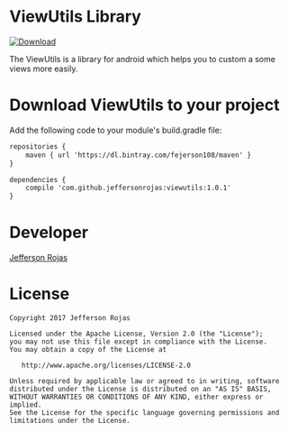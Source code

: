 ViewUtils Library
=================
[ ![Download](https://api.bintray.com/packages/fejerson108/maven/viewutils/images/download.svg) ](https://bintray.com/fejerson108/maven/viewutils/_latestVersion)

The ViewUtils is a library for android which helps you to custom a some views more easily.

Download ViewUtils to your project
================================
Add the following code to your module's build.gradle file:
```xml
repositories {
    maven { url 'https://dl.bintray.com/fejerson108/maven' }
}

dependencies {
    compile 'com.github.jeffersonrojas:viewutils:1.0.1'
}
```

Developer
=========
[Jefferson Rojas](mailto:fejerson108@gmail.com)


License
=======

    Copyright 2017 Jefferson Rojas

    Licensed under the Apache License, Version 2.0 (the "License");
    you may not use this file except in compliance with the License.
    You may obtain a copy of the License at

       http://www.apache.org/licenses/LICENSE-2.0

    Unless required by applicable law or agreed to in writing, software
    distributed under the License is distributed on an "AS IS" BASIS,
    WITHOUT WARRANTIES OR CONDITIONS OF ANY KIND, either express or implied.
    See the License for the specific language governing permissions and
    limitations under the License.
